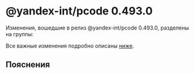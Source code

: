 # @yandex-int/pcode 0.493.0

<!-- ЧЕЛОВЕЧЕСКОЕ ВСТУПЛЕНИЕ -->

Изменения, вошедшие в релиз @yandex-int/pcode 0.493.0, разделены на группы:

Все важные изменения подробно описаны [ниже](#Пояснения).

## Пояснения

